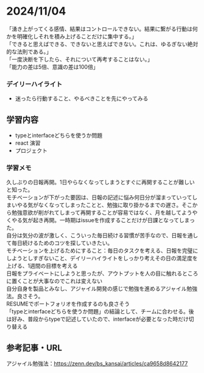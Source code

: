 # 2024/11/04
「湧き上がってくる感情、結果はコントロールできない。結果に繋がる行動は何かを明確化しそれを積み上げることだけに集中する。」  
「できると思えばできる、できないと思えばできない。これは、ゆるぎない絶対的な法則である。」  
「一度決断を下したら、それについて再考することはない。」  
「能力の差は5倍、意識の差は100倍」  

### デイリーハイライト
- 迷ったら行動すること、やるべきことを先にやってみる

## 学習内容
- typeとinterfaceどちらを使うか問題
- react 演習
- プロジェクト

### 学習メモ
久しぶりの日報再開。1日やらなくなってしまうとすぐに再開することが難しいと知った。  
モチベーションが下がった要因は、日報の記述に悩み何日分が溜まっていってしまいやる気がなくなってしまったことと、勉強に取り掛かるまでの遅さ。そこから勉強意欲が削がれてしまって再開することが容易ではなく、月を越してようやくやる気が起き再開。一時期はissueを作成することだけが日課となってしまった。  
自分は気分の波が激しく、こういった毎日続ける習慣が苦手なので、日報を通して毎日続けるためのコツを探していきたい。  
モチベーションを上げるためにすること：毎日のタスクを考える、日報を完璧にしようとしすぎないこと、デイリーハイライトをしっかり考えその日の満足度を上げる、1週間の目標を考える  
日報をプライベートにしようと思ったが、アウトプットを人の目に触れるところに置くことが大事なのでこれは変えない  
自分自身を製品とみなし、アジャイル開発の感じで勉強を進めるアジャイル勉強法。良さそう。  
RESUMEでポートフォリオを作成するのも良さそう  
「typeとinterfaceどちらを使うか問題」の結論として、チームに合わせる。後は好み、普段からtypeで記述していたので、interfaceが必要となった時だけ切り替える  
## 参考記事・URL
アジャイル勉強法：https://zenn.dev/bs_kansai/articles/ca9658d8642177